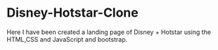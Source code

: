 # Disney-Hotstar-Clone
Here I have been created a landing page of Disney + Hotstar using the HTML,CSS and JavaScript and bootstrap.
